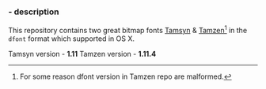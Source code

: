 ### - description
This repository contains two great bitmap fonts [Tamsyn](www.fial.com/~scott/tamsyn-font/) & [Tamzen](https://github.com/sunaku/tamzen-font)[^1] in the `dfont` format which supported in OS X.

Tamsyn version - **1.11**
Tamzen version - **1.11.4** 

[^1]: For some reason dfont version in Tamzen repo are malformed. 

